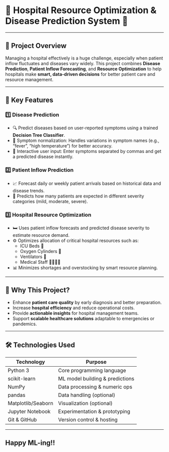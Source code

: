 # 🏥 Hospital Resource Optimization & Disease Prediction System 🤖

---

## 🚀 Project Overview

Managing a hospital effectively is a huge challenge, especially when patient inflow fluctuates and diseases vary widely. This project combines **Disease Prediction**, **Patient Inflow Forecasting**, and **Resource Optimization** to help hospitals make **smart, data-driven decisions** for better patient care and resource management.

---

## 🌟 Key Features

### 1️⃣ Disease Prediction  
- 🔍 Predict diseases based on user-reported symptoms using a trained **Decision Tree Classifier**.  
- 🧠 Symptom normalization: Handles variations in symptom names (e.g., “fever”, “high temperature”) for better accuracy.  
- 💬 Interactive user input: Enter symptoms separated by commas and get a predicted disease instantly.

### 2️⃣ Patient Inflow Prediction  
- 📈 Forecast daily or weekly patient arrivals based on historical data and disease trends.  
- 🔮 Predicts how many patients are expected in different severity categories (mild, moderate, severe).

### 3️⃣ Hospital Resource Optimization  
- 🛏️ Uses patient inflow forecasts and predicted disease severity to estimate resource demand.  
- ⚙️ Optimizes allocation of critical hospital resources such as:  
  - ICU Beds 🏥  
  - Oxygen Cylinders 🧪  
  - Ventilators 💨  
  - Medical Staff 👩‍⚕️👨‍⚕️  
- 📊 Minimizes shortages and overstocking by smart resource planning.

---

## 🎯 Why This Project?

- Enhance **patient care quality** by early diagnosis and better preparation.  
- Increase **hospital efficiency** and reduce operational costs.  
- Provide **actionable insights** for hospital management teams.  
- Support **scalable healthcare solutions** adaptable to emergencies or pandemics.

---

## 🛠️ Technologies Used

| Technology      | Purpose                          |
|-----------------|---------------------------------|
| Python 3        | Core programming language        |
| scikit-learn    | ML model building & predictions  |
| NumPy           | Data processing & numeric ops   |
| pandas          | Data handling (optional)         |
| Matplotlib/Seaborn | Visualization (optional)        |
| Jupyter Notebook | Experimentation & prototyping    |
| Git & GitHub    | Version control & hosting        |

---

## Happy ML-ing!!




